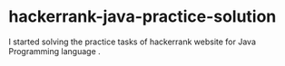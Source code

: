 # hackerrank-java-practice-solution
I started solving the practice tasks of hackerrank website for Java Programming language . 
